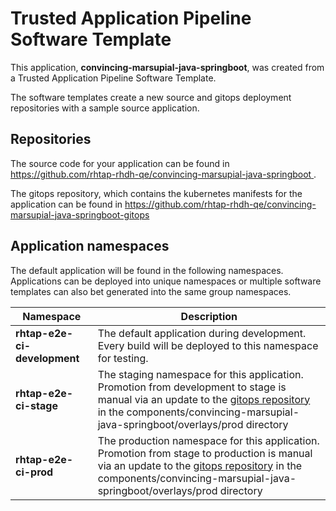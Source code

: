 # Trusted Application Pipeline Software Template

This application, **convincing-marsupial-java-springboot**, was created from a Trusted Application Pipeline Software Template.

The software templates create a new source and gitops deployment repositories with a sample source application. 

## Repositories

The source code for your application can be found in [https://github.com/rhtap-rhdh-qe/convincing-marsupial-java-springboot ](https://github.com/rhtap-rhdh-qe/convincing-marsupial-java-springboot ).
 
The gitops repository, which contains the kubernetes manifests for the application can be found in 
[https://github.com/rhtap-rhdh-qe/convincing-marsupial-java-springboot-gitops ](https://github.com/rhtap-rhdh-qe/convincing-marsupial-java-springboot-gitops ) 

## Application namespaces 

The default application will be found in the following namespaces. Applications can be deployed into unique namespaces or multiple software templates can also bet generated into the same group namespaces.  

|  Namespace   |  Description   |  
| -------- | -------- |   
| **rhtap-e2e-ci-development** | The default application during development. Every build will be deployed to this namespace for testing. | 
| **rhtap-e2e-ci-stage** | The staging namespace for this application. Promotion from development to stage is manual via an update to the [gitops repository](https://github.com/rhtap-rhdh-qe/convincing-marsupial-java-springboot-gitops ) in the components/convincing-marsupial-java-springboot/overlays/prod directory |  
| **rhtap-e2e-ci-prod** | The production namespace for this application. Promotion from stage to production is manual via an update to the [gitops repository](https://github.com/rhtap-rhdh-qe/convincing-marsupial-java-springboot-gitops ) in the components/convincing-marsupial-java-springboot/overlays/prod directory | 